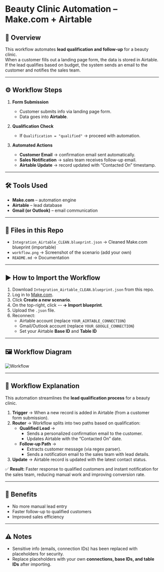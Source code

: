 # Beauty Clinic Automation – Make.com + Airtable

## 📌 Overview
This workflow automates **lead qualification and follow-up** for a beauty clinic.  
When a customer fills out a landing page form, the data is stored in Airtable.  
If the lead qualifies based on budget, the system sends an email to the customer and notifies the sales team.

---

## ⚙️ Workflow Steps
1. **Form Submission**
   - Customer submits info via landing page form.
   - Data goes into **Airtable**.

2. **Qualification Check**
   - If `Qualification = "qualified"` → proceed with automation.

3. **Automated Actions**
   - **Customer Email** → confirmation email sent automatically.
   - **Sales Notification** → sales team receives follow-up email.
   - **Airtable Update** → record updated with “Contacted On” timestamp.

---

## 🛠️ Tools Used
- **Make.com** – automation engine  
- **Airtable** – lead database  
- **Gmail (or Outlook)** – email communication  

---

## 📂 Files in this Repo
- `Integration_Airtable_CLEAN.blueprint.json` → Cleaned Make.com blueprint (importable)  
- `workflow.png` → Screenshot of the scenario (add your own)  
- `README.md` → Documentation  

---

## ▶️ How to Import the Workflow
1. Download `Integration_Airtable_CLEAN.blueprint.json` from this repo.  
2. Log in to [Make.com](https://www.make.com).  
3. Click **Create a new scenario**.  
4. On the top-right, click **⋯ → Import blueprint**.  
5. Upload the `.json` file.  
6. Reconnect:
   - Airtable account (replace `YOUR_AIRTABLE_CONNECTION`)  
   - Gmail/Outlook account (replace `YOUR_GOOGLE_CONNECTION`)  
   - Set your Airtable **Base ID** and **Table ID**  

---

## 🖼️ Workflow Diagram
![Workflow](docs/workdlow.png)



---

## 📖 Workflow Explanation
This automation streamlines the **lead qualification process** for a beauty clinic.  

1. **Trigger** → When a new record is added in Airtable (from a customer form submission).  
2. **Router** → Workflow splits into two paths based on qualification:  
   - **Qualified Lead** →  
     - Sends a personalized confirmation email to the customer.  
     - Updates Airtable with the “Contacted On” date.  
   - **Follow-up Path** →  
     - Extracts customer message (via regex parser).  
     - Sends a notification email to the sales team with lead details.  
3. **Update** → Airtable record is updated with the latest contact status.  

✅ **Result:** Faster response to qualified customers and instant notification for the sales team, reducing manual work and improving conversion rate.  

---

## 🚀 Benefits
- No more manual lead entry  
- Faster follow-up to qualified customers  
- Improved sales efficiency  

---

## ⚠️ Notes
- Sensitive info (emails, connection IDs) has been replaced with placeholders for security.  
- Replace placeholders with your own **connections, base IDs, and table IDs** after importing.  
